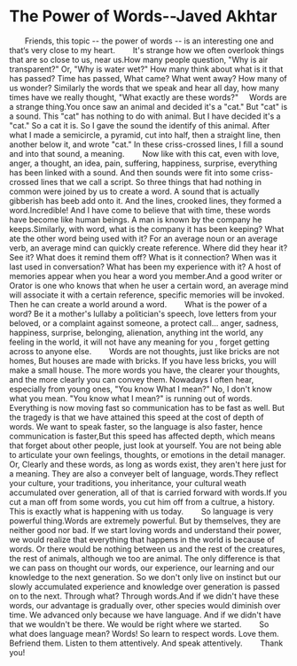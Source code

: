 # The Power of Words--Javed Akhtar
&emsp;&emsp;Friends, this topic -- the power of words -- is an interesting one and that‘s very close to my heart.
&emsp;&emsp;It's strange how we often overlook things that are so close to us, near us.How many people question, "Why is air transparent?" Or, "Why is water wet?" How many think about what is it that has passed? Time has passed, What came? What went away? How many of us wonder? Similarly the words that we speak and hear all day, how many times have we really thought, "What exactly are these words?"
$~~~~$Words are a strange thing.You once saw an animal and decided it's a "cat." But "cat" is a sound. This "cat" has nothing to do with animal. But I have decided it's a "cat." So a cat it is. So I gave the sound the identify of this animal. After what I made a semicircle, a pyramid, cut into half, then a straight line, then another below it, and wrote "cat." In these criss-crossed lines, I fill a sound and into that sound, a meaning.
&emsp;&emsp;Now like with this cat, even with love, anger, a thought, an idea, pain, suffering, happiness, surprise, everything has been linked with a sound. And then sounds were fit into some criss-crossed lines that we call a script. So three things that had nothing in common were joined by us to create a word. A sound that is actually gibberish has beeb add onto it. And the lines, crooked lines, they formed a word.Incredible! And I have come to believe that with time, these words have become like human beings. A man is known by the company he keeps.Similarly, with word, what is the company it has been keeping? What ate the other word being used with it? For an average noun or an average verb, an average mind can quickly create reference. Where did they hear it? See it? What does it remind them off? What is it connection? When was it last used in conversation? What has been my experience with it? A host of memories appear when you hear a word you member.And a good writer or Orator is one who knows that when he user a certain word, an average mind will associate it with a certain reference, specific memories will be invoked. Then he can create a world around a word.
&emsp;&emsp;What is the power of a word? Be it a mother's lullaby a politician's speech, love letters from your beloved, or a complaint against someone, a protect call... anger, sadness, happiness, surprise, belonging, alienation, anything int the world, any feeling in the world, it will not have any meaning for you , forget getting across to anyone else.
&emsp;&emsp;Words are not thoughts, just like bricks are not homes, But houses are made with bricks. If you have less bricks, you will make a small house. The more words you have, the clearer your thoughts, and the more clearly you can convey them. Nowadays I often hear, especially from young ones, "You know What I mean?" No, I don't know what you mean. "You know what I mean?" is running out of words. Everything is now moving fast so communication has to be fast as well. But the tragedy is that we have attained this speed at the cost of depth of words. We want to speak faster, so the language is also faster, hence communication is faster,But this speed has affected depth, which means that forget about other people, just look at yourself. You are not being able to articulate your own feelings, thoughts, or emotions in the detail manager. Or, Clearly and these words, as long as words exist, they aren't here just for a meaning. They are also a conveyer belt of language, words.They reflect your culture, your traditions, you inheritance, your cultural weath accumulated over generation, all of that is carried forward with words.If you cut a man off from some words, you cut him off from a cultrue, a history. This is exactly what is happening with us today.
&emsp;&emsp;So language is very powerful thing.Words are extremely powerful. But by themselves, they are neither good nor bad. If we start loving words and understand their power, we would realize that everything that happens in the world is because of words. Or there would be nothing between us and the rest of the creatures, the rest of animals, although we too are animal. The only difference is that we can pass on thought our words, our experience, our learning and our knowledge to the next generation. So we don't only live on instinct but our slowly accumulated experience and knowledge over generation is passed on to the next. Through what? Through words.And if we didn't have these words, our advantage is gradually over, other species would diminish over time. We advanced only because we have language. And if we didn't have that we wouldn't be there. We would be right where we started.
&emsp;&emsp;So what does language mean? Words! So learn to respect words. Love them. Befriend them. Listen to them attentively. And speak attentively.
&emsp;&emsp;Thank you!